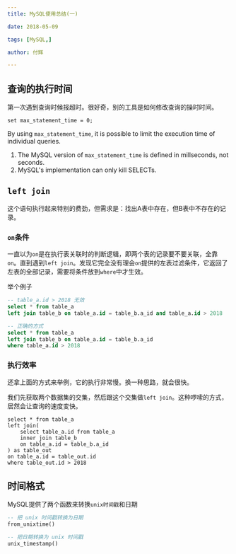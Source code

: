 ```yaml
---
title: MySQL使用总结(一) 

date: 2018-05-09

tags: [MySQL,]

author: 付辉

---
```


## 查询的执行时间

第一次遇到查询时候报超时。很好奇，别的工具是如何修改查询的操时时间。

```
set max_statement_time = 0;
```

By using `max_statement_time`, it is possible to limit the execution time of individual queries.

1. The MySQL version of `max_statement_time` is defined in millseconds, not seconds.
2. MySQL's implementation can only kill SELECTs.

## `left join`

这个语句执行起来特别的费劲，但需求是：找出A表中存在，但B表中不存在的记录。

### `on`条件

一直以为`on`是在执行表关联时的判断逻辑，即两个表的记录要不要关联，全靠`on`。直到遇到`left join`。发现它完全没有理会`on`提供的左表过滤条件，它返回了左表的全部记录，需要将条件放到`where`中才生效。

举个例子
```sql
-- table_a.id > 2018 无效
select * from table_a 
left join table_b on table_a.id = table_b.a_id and table_a.id > 2018

-- 正确的方式
select * from table_a 
left join table_b on table_a.id = table_b.a_id 
where table_a.id > 2018
```

### 执行效率

还拿上面的方式来举例，它的执行非常慢。换一种思路，就会很快。

我们先获取两个数据集的交集，然后跟这个交集做`left join`。这种啰嗦的方式，居然会让查询的速度变快。

```
select * from table_a 
left join(
    select table_a.id from table_a 
    inner join table_b 
    on table_a.id = table_b.a_id 
) as table_out
on table_a.id = table_out.id 
where table_out.id > 2018
```

## 时间格式

MySQL提供了两个函数来转换`unix时间戳`和日期
```sql
-- 把 unix 时间戳转换为日期
from_unixtime()

-- 把日期转换为 unix 时间戳
unix_timestamp()
```